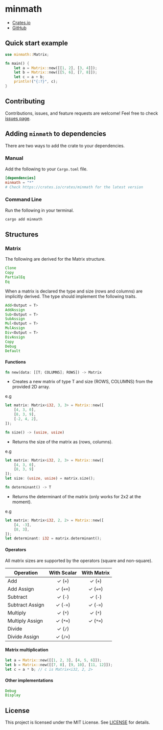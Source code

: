 # minmath

- [Crates.io](https://crates.io/crates/minmath)
- [GitHub](https://github.com/Jodus-Melodus/minmath)

## Quick start example

```rust
use minmath::Matrix;

fn main() {
    let a = Matrix::new([[1, 2], [3, 4]]);
    let b = Matrix::new([[5, 6], [7, 8]]);
    let c = a + b;
    println!("{:?}", c);
}
```

## Contributing

Contributions, issues, and feature requests are welcome! Feel free to check [issues page](https://github.com/Jodus-Melodus/minmath/issues).

## Adding `minmath` to dependencies

There are two ways to add the crate to your dependencies.

### Manual

Add the following to your `Cargo.toml` file.

```toml
[dependencies]
minmath = "*"
# Check https://crates.io/crates/minmath for the latest version
```

### Command Line

Run the following in your terminal.

```bash
cargo add minmath
```

## Structures

### Matrix

The following are derived for the Matrix structure.
```rust
Clone
Copy
PartialEq
Eq
```

When a matrix is declared the type and size (rows and columns) are implicitly derived. The type should implement the following traits.

```rust
Add<Output = T>
AddAssign
Sub<Output = T>
SubAssign
Mul<Output = T>
MulAssign
Div<Output = T>
DivAssign
Copy
Debug
Default
```
#### Functions

```rust
fn new(data: [[T; COLUMNS]; ROWS]) -> Matrix
```
- Creates a new matrix of type T and size (ROWS, COLUMNS) from the provided 2D array.

e.g
```rust
let matrix: Matrix<i32, 3, 3> = Matrix::new([
    [4, 3, 0],
    [8, 3, 9],
    [-2, 4, 2],
]);
```

```rust
fn size() -> (usize, usize)
```
- Returns the size of the matrix as (rows, columns).

e.g
```rust
let matrix: Matrix<i32, 2, 3> = Matrix::new([
    [4, 3, 0],
    [8, 3, 9]
]);
let size: (usize, usize) = matrix.size();
```

```rust
fn determinant() -> T
```
- Returns the determinant of the matrix (only works for 2x2 at the moment).

e.g
```rust
let matrix: Matrix<i32, 2, 2> = Matrix::new([
    [4, -3],
    [8, 3],
]);
let determinant: i32 = matrix.determinant();
```

#### Operators

All matrix sizes are supported by the operators (square and non-square).

| Operation      | With Scalar | With Matrix |
|----------------|:-----------:|:-----------:|
| Add            | ✓ (`+`)     | ✓ (`+`)     |
| Add Assign     | ✓ (`+=`)    | ✓ (`+=`)    |
| Subtract       | ✓ (`-`)     | ✓ (`-`)     |
| Subtract Assign| ✓ (`-=`)    | ✓ (`-=`)    |
| Multiply       | ✓ (`*`)     | ✓ (`*`)     |
| Multiply Assign| ✓ (`*=`)    | ✓ (`*=`)    |
| Divide         | ✓ (`/`)     |             |
| Divide Assign  | ✓ (`/=`)    |             |

#### Matrix multiplication

```rust
let a = Matrix::new([[1, 2, 3], [4, 5, 6]]);
let b = Matrix::new([[7, 8], [9, 10], [11, 12]]);
let c = a * b; // c is Matrix<i32, 2, 2>
```

#### Other implementations
```rust
Debug
Display
```

## License

This project is licensed under the MIT License. See [LICENSE](LICENSE) for details.